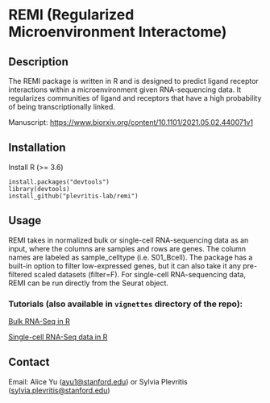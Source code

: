 # REMI (Regularized Microenvironment Interactome)


## Description
The REMI package is written in R and is designed to predict ligand receptor interactions within a microenvironment given RNA-sequencing data. It regularizes communities of ligand and receptors that have a high probability of being transcriptionally linked. 

Manuscript: https://www.biorxiv.org/content/10.1101/2021.05.02.440071v1

## Installation

Install R (>= 3.6) 
```
install.packages("devtools")
library(devtools)
install_github("plevritis-lab/remi")
```

## Usage

REMI takes in normalized bulk or single-cell RNA-sequencing data as an input, where the columns are samples and rows are genes. The column names are labeled as sample_celltype (i.e. S01_Bcell). The package has a built-in option to filter low-expressed genes, but it can also take it any pre-filtered scaled datasets (filter=F). For single-cell RNA-sequencing data, REMI can be run directly from the Seurat object.

### Tutorials (also available in  `vignettes` directory of the repo):

[Bulk RNA-Seq in R](http://htmlpreview.github.io/?https://github.com/ayu1/remi/blob/master/vignettes/REMI_Tutorial.html)

[Single-cell RNA-Seq data in R](http://htmlpreview.github.io/?https://github.com/ayu1/remi/blob/master/vignettes/singleCell_REMITutorial.html)


## Contact
Email: Alice Yu (ayu1@stanford.edu) or Sylvia Plevritis (sylvia.plevritis@stanford.edu)
